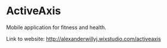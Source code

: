 # ActiveAxis
Mobile application for fitness and health. <br/>

Link to website:
<a href = "http://alexanderwillyj.wixstudio.com/activeaxis">http://alexanderwillyj.wixstudio.com/activeaxis </a>

